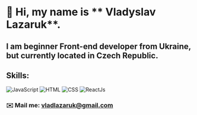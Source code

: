 # 👋 Hi, my name is ** Vladyslav Lazaruk**.
## I am beginner **Front-end developer** from Ukraine, but currently located in Czech Republic.
## **Skills:**
![JavaScript](https://img.shields.io/badge/-JavaScript-090909?style=for-the-badge&logo=JavaScript)
![HTML](https://img.shields.io/badge/-HTML-090909?style=for-the-badge&logo=html5)
![CSS](https://img.shields.io/badge/-CSS-090909?style=for-the-badge&logo=css3)
![ReactJs](https://img.shields.io/badge/-ReactJs-090909?style=for-the-badge&logo=React)

### ✉️ Mail me: vladlazaruk@gmail.com

